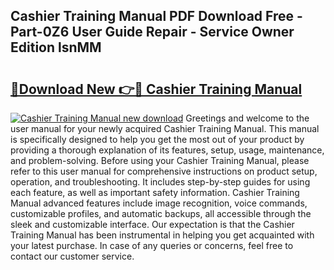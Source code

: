 ## Cashier Training Manual PDF Download Free - Part-0Z6 User Guide Repair - Service Owner Edition lsnMM

# <h2><a href="http://bc51235.oget.top/?id=Cashier+Training+Manual">🔗Download New 👉🔴 Cashier Training Manual</a></h2>

[![Cashier Training Manual new download](https://i.imgur.com/5g1atiW.png)](http://bc51235.oget.top/?id=Cashier+Training+Manual)
Greetings and welcome to the user manual for your newly acquired Cashier Training Manual. This manual is specifically designed to help you get the most out of your product by providing a thorough explanation of its features, setup, usage, maintenance, and problem-solving. Before using your Cashier Training Manual, please refer to this user manual for comprehensive instructions on product setup, operation, and troubleshooting. It includes step-by-step guides for using each feature, as well as important safety information. Cashier Training Manual advanced features include image recognition, voice commands, customizable profiles, and automatic backups, all accessible through the sleek and customizable interface. Our expectation is that the Cashier Training Manual has been instrumental in helping you get acquainted with your latest purchase. In case of any queries or concerns, feel free to contact our customer service.
